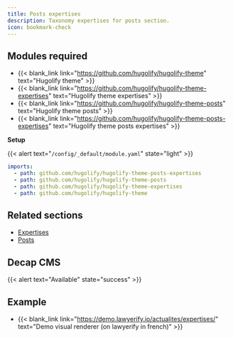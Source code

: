 ```yaml
---
title: Posts expertises
description: Taxonomy expertises for posts section.
icon: bookmark-check
---
```


## Modules required

- {{< blank_link link="https://github.com/hugolify/hugolify-theme" text="Hugolify theme" >}}
- {{< blank_link link="https://github.com/hugolify/hugolify-theme-expertises" text="Hugolify theme expertises" >}}
- {{< blank_link link="https://github.com/hugolify/hugolify-theme-posts" text="Hugolify theme posts" >}}
- {{< blank_link link="https://github.com/hugolify/hugolify-theme-posts-expertises" text="Hugolify theme posts expertises" >}}

**Setup**

{{< alert text="`/config/_default/module.yaml`" state="light" >}}

```yml
imports:
  - path: github.com/hugolify/hugolify-theme-posts-expertises
  - path: github.com/hugolify/hugolify-theme-posts
  - path: github.com/hugolify/hugolify-theme-expertises
  - path: github.com/hugolify/hugolify-theme
```

## Related sections

- [Expertises](/docs/sections/expertises/)
- [Posts](/docs/sections/posts/)

## Decap CMS

{{< alert text="Available" state="success" >}}

## Example

- {{< blank_link link="https://demo.lawyerify.io/actualites/expertises/" text="Demo visual renderer (on lawyerify in french)" >}}
